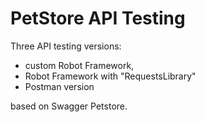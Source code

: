 # PetStore API Testing

Three API testing versions:
- custom Robot Framework, 
- Robot Framework with "RequestsLibrary" 
- Postman version 

based on Swagger Petstore.
